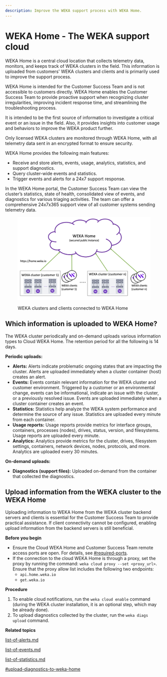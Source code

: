 ```yaml
---
description: Improve the WEKA support process with WEKA Home.
---
```


# WEKA Home - The WEKA support cloud

WEKA Home is a central cloud location that collects telemetry data, monitors, and keeps track of WEKA clusters in the field. This information is uploaded from customers' WEKA clusters and clients and is primarily used to improve the support process.

WEKA Home is intended for the Customer Success Team and is not accessible to customers directly. WEKA Home enables the Customer Success Team to provide proactive support when recognizing cluster irregularities, improving incident response time, and streamlining the troubleshooting process.

It is intended to be the first source of information to investigate a critical event or an issue in the field. Also, it provides insights into customer usage and behaviors to improve the WEKA product further.

Only licensed WEKA clusters are monitored through WEKA Home, with all telemetry data sent in an encrypted format to ensure security.&#x20;

WEKA Home provides the following main features:&#x20;

* Receive and store alerts, events, usage, analytics, statistics, and support diagnostics.
* Query cluster-wide events and statistics.
* Trigger events and alerts for a 24x7 support response.

In the WEKA Home portal, the Customer Success Team can view the cluster’s statistics, state of health, consolidated view of events, and diagnostics for various triaging activities. The team can offer a comprehensive 24x7x365 support view of all customer systems sending telemetry data.&#x20;

<figure><img src="../../.gitbook/assets/wekahome_overview.png" alt=""><figcaption><p>WEKA clusters and clients connected to WEKA Home</p></figcaption></figure>

## Which information is uploaded to WEKA Home?

The WEKA cluster periodically and on-demand uploads various information types to Cloud WEKA Home. The retention period for all the following is 14 days. &#x20;

**Periodic uploads:**

* **Alerts:** Alerts indicate problematic ongoing states that are impacting the cluster. Alerts are uploaded immediately when a cluster container (host) creates an alert.
* **Events:** Events contain relevant information for the WEKA cluster and customer environment. Triggered by a customer or an environmental change, events can be informational, indicate an issue with the cluster, or a previously resolved issue. Events are uploaded immediately when a cluster container creates an event.
* **Statistics:** Statistics help analyze the WEKA system performance and determine the source of any issue. Statistics are uploaded every minute from each container.
* **Usage reports:**  Usage reports provide metrics for interface groups, containers, processes (nodes), drives, status, version, and filesystems. Usage reports are uploaded every minute.
* **Analytics:** Analytics provide metrics for the cluster, drives, filesystem settings, containers, network devices, nodes, protocols, and more. Analytics are uploaded every 30 minutes.

**On-demand uploads:**

* **Diagnostics (support files):** Uploaded on-demand from the container that collected the diagnostics.

## Upload information from the WEKA cluster to the WEKA Home

Uploading information to WEKA Home from the WEKA cluster backend servers and clients is essential for the Customer Success Team to provide practical assistance. If client connectivity cannot be configured, enabling upload information from the backend servers is still beneficial.

**Before you begin**

* Ensure the Cloud WEKA Home and Customer Success Team remote access ports are open. For details, see [#required-ports](../../install/prerequisites-and-compatibility.md#required-ports "mention").
* If the connection to the cloud WEKA Home is through a proxy, set the proxy by running the command: `weka cloud proxy --set <proxy_url>`.  Ensure that the proxy allow list includes the following two endpoints:
  * `api.home.weka.io`
  * `get.weka.io`

**Procedure**

1. To enable cloud notifications, run the `weka cloud enable` command (during the WEKA cluster installation, it is an optional step, which may be already done).
2. To upload diagnostics collected by the cluster, run the `weka diags upload` command.

**Related topics**

[list-of-alerts.md](../../usage/alerts/list-of-alerts.md "mention")

[list-of-events.md](../../usage/events/list-of-events.md "mention")

[list-of-statistics.md](../../usage/statistics/list-of-statistics.md "mention")

[#upload-diagnostics-to-weka-home](../../support/diagnostics-management/diagnostics-utility.md#upload-diagnostics-to-weka-home "mention")
